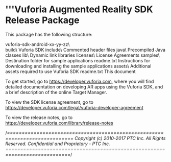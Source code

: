'''Vuforia Augmented Reality SDK Release Package
==============================================


This package has the following structure:

vuforia-sdk-android-xx-yy-zz\     
    build\                        Vuforia SDK
        include\                  Commented header files
        java\                     Precompiled Java classes
        lib\                      Dynamic link libraries
    licenses\                     License Agreements
    samples\                      Destination folder for sample applications
        readme.txt                Instructions for downloading and installing the sample applications
    assets\                       Additional assets required to use Vuforia SDK
    readme.txt                    This document
    

To get started, go to https://developer.vuforia.com, where you will find detailed 
documentation on developing AR apps using the Vuforia SDK, and a brief description 
of the online Target Manager.

To view the SDK license agreement, go to https://developer.vuforia.com/legal/vuforia-developer-agreement

To view the release notes, go to https://developer.vuforia.com/library/release-notes


/*============================================================================
            Copyright (c) 2010-2017 PTC Inc.
            All Rights Reserved.
         Confidential and Proprietary - PTC Inc.
  ============================================================================*/
